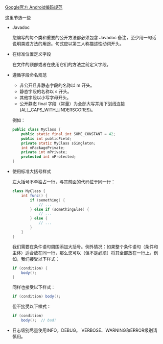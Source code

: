 [Google官方 Android编码规范](https://source.android.com/source/code-style#java-style-rules)



这里节选一些

- Javadoc

  您编写的每个类和重要的公开方法都必须包含 Javadoc 备注，至少用一句话说明类或方法的用途。句式应以第三人称描述性动词开头。 

- 在标准位置定义字段

  在文件的顶部或者在使用它们的方法之前定义字段。

- 遵循字段命名规范

  - 非公开且非静态字段的名称以 m 开头。
  - 静态字段的名称以 s 开头。
  - 其他字段以小写字母开头。
  - 公开静态 final 字段（常量）为全部大写并用下划线连接 (ALL_CAPS_WITH_UNDERSCORES)。

  例如：

  ```java
  public class MyClass {
      public static final int SOME_CONSTANT = 42;
      public int publicField;
      private static MyClass sSingleton;
      int mPackagePrivate;
      private int mPrivate;
      protected int mProtected;
  }
  ```

- 使用标准大括号样式

  左大括号不单独占一行，与其前面的代码位于同一行：

  ```java
  class MyClass {
      int func() {
          if (something) {
              // ...
          } else if (somethingElse) {
              // ...
          } else {
              // ...
          }
      }
  }
  ```

  我们需要在条件语句周围添加大括号。例外情况：如果整个条件语句（条件和主体）适合放在同一行，那么您可以（但不是必须）将其全部放在一行上。例如，我们接受以下样式：

  ```java
  if (condition) {
      body();
  }
  ```

  同样也接受以下样式：

  ```java
  if (condition) body();
  ```

  但不接受以下样式：

  ```java
  if (condition)
      body();  // bad!
  ```

- 日志级别尽量使用INFO，DEBUG。 VERBOSE、WARNING和ERROR级别请慎用。